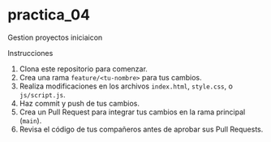 # practica_04
Gestion proyectos iniciaicon

Instrucciones

1. Clona este repositorio para comenzar.
2. Crea una rama `feature/<tu-nombre>` para tus cambios.
3. Realiza modificaciones en los archivos `index.html`, `style.css`, o `js/script.js`.
4. Haz commit y push de tus cambios.
5. Crea un Pull Request para integrar tus cambios en la rama principal (`main`).
6. Revisa el código de tus compañeros antes de aprobar sus Pull Requests.

